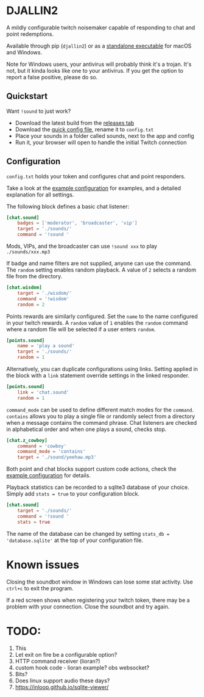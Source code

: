# DJALLIN2

A mildly configurable twitch noisemaker capable of responding to chat and point redemptions.

Available through pip (`djallin2`) or as a [standalone executable](https://github.com/vilhelmen/djallin2/releases) for macOS and Windows.

Note for Windows users, your antivirus will probably think it's a trojan.
It's not, but it kinda looks like one to your antivirus.
If you get the option to report a false positive, please do so.

## Quickstart

Want `!sound` to just work?
* Download the latest build from the [releases tab](https://github.com/vilhelmen/djallin2/releases)
* Download the [quick config file](./quick_config.txt), rename it to `config.txt`
* Place your sounds in a folder called sounds, next to the app and config
* Run it, your browser will open to handle the initial Twitch connection

## Configuration

`config.txt` holds your token and configures chat and point responders.

Take a look at the [example configuration](./example_config.txt) for examples, and a detailed explanation for all settings.

The following block defines a basic chat listener:

```toml
[chat.sound]
    badges = ['moderator', 'broadcaster', 'vip']
    target = './sounds/'
    command = '!sound '
```

Mods, VIPs, and the broadcaster can use `!sound xxx` to play `./sounds/xxx.mp3`

If badge and name filters are not supplied, anyone can use the command.
The `random` setting enables random playback.
A value of `2` selects a random file from the directory.
```toml
[chat.wisdom]
    target = './wisdom/'
    command = '!wisdom'
    random = 2
```

Points rewards are similarly configured.
Set the `name` to the name configured in your twitch rewards.
A `random` value of `1` enables the `random` command where a random file will be selected if a user enters `random`.
```toml
[points.sound]
    name = 'play a sound'
    target = './sounds/'
    random = 1
```

Alternatively, you can duplicate configurations using links.
Setting applied in the block with a `link` statement override settings in the linked responder. 
```toml
[points.sound]
    link = 'chat.sound'
    random = 1
```

`command_mode` can be used to define different match modes for the `command`.
`contains` allows you to play a single file or randomly select from a directory when a message contains the command phrase.
Chat listeners are checked in alphabetical order and when one plays a sound, checks stop.
```toml
[chat.z_cowboy]
    command = 'cowboy'
    command_mode = 'contains'
    target = './sound/yeehaw.mp3'
```

Both point and chat blocks support custom code actions, check the [example configuration](./example_config.txt) for details.

Playback statistics can be recorded to a sqlite3 database of your choice.
Simply add `stats = true` to your configuration block.
```toml
[chat.sound]
    target = './sounds/'
    command = '!sound '
    stats = true
```

The name of the database can be changed by setting `stats_db = 'database.sqlite'` at the top of your configuration file.

# Known issues

Closing the soundbot window in Windows can lose some stat activity.
Use `ctrl+c` to exit the program.

If a red screen shows when registering your twitch token, there may be a problem with your connection.
Close the soundbot and try again.


# TODO:
1. This
1. Let exit on fire be a configurable option?
1. HTTP command receiver (lioran?)
1. custom hook code - lioran example? obs websocket?
1. Bits?
1. Does linux support audio these days?
1. https://inloop.github.io/sqlite-viewer/
